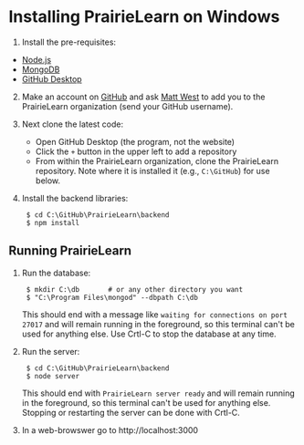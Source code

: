 
# Installing PrairieLearn on Windows

1. Install the pre-requisites:

  * [Node.js](http://nodejs.org/)
  * [MongoDB](http://www.mongodb.org/)
  * [GitHub Desktop](https://desktop.github.com)

2. Make an account on [GitHub](https://www.github.com) and ask [Matt West](mwest@illinois.edu) to add you to the PrairieLearn organization (send your GitHub username).

2. Next clone the latest code:

   * Open GitHub Desktop (the program, not the website)
   * Click the `+` button in the upper left to add a repository
   * From within the PrairieLearn organization, clone the PrairieLearn repository. Note where it is installed it (e.g., `C:\GitHub`) for use below.

3. Install the backend libraries:

        $ cd C:\GitHub\PrairieLearn\backend
        $ npm install


## Running PrairieLearn

1. Run the database:

        $ mkdir C:\db       # or any other directory you want
        $ "C:\Program Files\mongod" --dbpath C:\db

   This should end with a message like `waiting for connections on port 27017` and will remain running in the foreground, so this terminal can't be used for anything else. Use Crtl-C to stop the database at any time.

2. Run the server:

        $ cd C:\GitHub\PrairieLearn\backend
        $ node server

   This should end with `PrairieLearn server ready` and will remain running in the foreground, so this terminal can't be used for anything else. Stopping or restarting the server can be done with Crtl-C.

3. In a web-browswer go to http://localhost:3000
